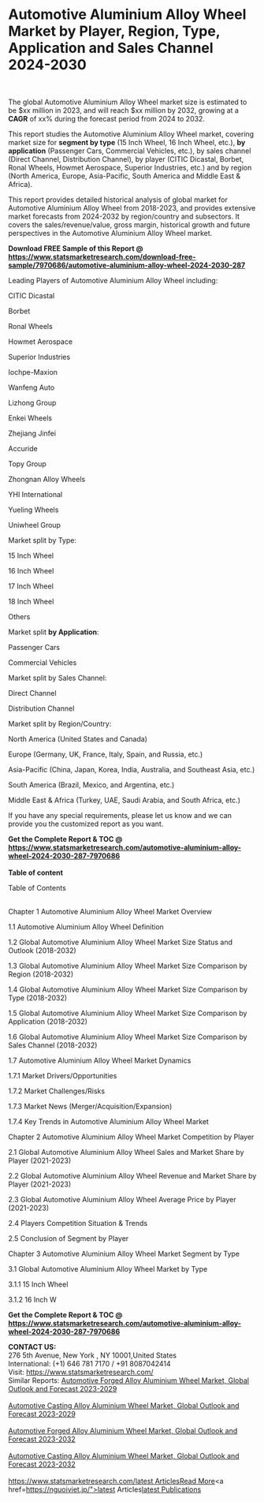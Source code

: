 <h1>Automotive Aluminium Alloy Wheel Market by Player, Region, Type, Application and Sales Channel 2024-2030</h1><br/><p>The global Automotive Aluminium Alloy Wheel market size is estimated to be $xx million in 2023, and will reach $xx million by 2032, growing at a <strong>CAGR</strong> of xx% during the forecast period from 2024 to 2032.</p><p>This report studies the Automotive Aluminium Alloy Wheel market, covering market size for <strong>segment by type</strong> (15 Inch Wheel, 16 Inch Wheel, etc.), <strong>by application</strong> (Passenger Cars, Commercial Vehicles, etc.), by sales channel (Direct Channel, Distribution Channel), by player (CITIC Dicastal, Borbet, Ronal Wheels, Howmet Aerospace, Superior Industries, etc.) and by region (North America, Europe, Asia-Pacific, South America and Middle East & Africa).</p><p>This report provides detailed historical analysis of global market for Automotive Aluminium Alloy Wheel from 2018-2023, and provides extensive market forecasts from 2024-2032 by region/country and subsectors. It covers the sales/revenue/value, gross margin, historical growth and future perspectives in the Automotive Aluminium Alloy Wheel market.</p><p><strong>Download FREE Sample of this Report @ <a href="https://www.statsmarketresearch.com/download-free-sample/7970686/automotive-aluminium-alloy-wheel-2024-2030-287">https://www.statsmarketresearch.com/download-free-sample/7970686/automotive-aluminium-alloy-wheel-2024-2030-287</a></strong></p><p>Leading Players of Automotive Aluminium Alloy Wheel including:</p><p>CITIC Dicastal</p><p>Borbet</p><p>Ronal Wheels</p><p>Howmet Aerospace</p><p>Superior Industries</p><p>Iochpe-Maxion</p><p>Wanfeng Auto</p><p>Lizhong Group</p><p>Enkei Wheels</p><p>Zhejiang Jinfei</p><p>Accuride</p><p>Topy Group</p><p>Zhongnan Alloy Wheels</p><p>YHI International</p><p>Yueling Wheels</p><p>Uniwheel Group</p><p>Market split by Type:</p><p>15 Inch Wheel</p><p>16 Inch Wheel</p><p>17 Inch Wheel</p><p>18 Inch Wheel</p><p>Others</p><p>Market split <strong>by Application</strong>:</p><p>Passenger Cars</p><p>Commercial Vehicles</p><p>Market split by Sales Channel:</p><p>Direct Channel</p><p>Distribution Channel</p><p>Market split by Region/Country:</p><p>North America (United States and Canada)</p><p>Europe (Germany, UK, France, Italy, Spain, and Russia, etc.)</p><p>Asia-Pacific (China, Japan, Korea, India, Australia, and Southeast Asia, etc.)</p><p>South America (Brazil, Mexico, and Argentina, etc.)</p><p>Middle East & Africa (Turkey, UAE, Saudi Arabia, and South Africa, etc.)</p><p>If you have any special requirements, please let us know and we can provide you the customized report as you want.</p><div><b>Get the Complete Report & TOC @ <a href="https://www.statsmarketresearch.com/automotive-aluminium-alloy-wheel-2024-2030-287-7970686">https://www.statsmarketresearch.com/automotive-aluminium-alloy-wheel-2024-2030-287-7970686</a></b></div><br><b>Table of content</b><p>Table of Contents<br />
 
 <br />
 
 Chapter 1 Automotive Aluminium Alloy Wheel Market Overview<br />
 
  1.1 Automotive Aluminium Alloy Wheel Definition<br />
 
  1.2 Global Automotive Aluminium Alloy Wheel Market Size Status and Outlook (2018-2032)<br />
 
  1.3 Global Automotive Aluminium Alloy Wheel Market Size Comparison by Region (2018-2032)<br />
 
  1.4 Global Automotive Aluminium Alloy Wheel Market Size Comparison by Type (2018-2032)<br />
 
  1.5 Global Automotive Aluminium Alloy Wheel Market Size Comparison by Application (2018-2032)<br />
 
  1.6 Global Automotive Aluminium Alloy Wheel Market Size Comparison by Sales Channel (2018-2032)<br />
 
  1.7 Automotive Aluminium Alloy Wheel Market Dynamics<br />
 
  1.7.1 Market Drivers/Opportunities<br />
 
  1.7.2 Market Challenges/Risks<br />
 
  1.7.3 Market News (Merger/Acquisition/Expansion)<br />
 
  1.7.4 Key Trends in Automotive Aluminium Alloy Wheel Market<br />
 
 Chapter 2 Automotive Aluminium Alloy Wheel Market Competition by Player<br />
 
  2.1 Global Automotive Aluminium Alloy Wheel Sales and Market Share by Player (2021-2023)<br />
 
  2.2 Global Automotive Aluminium Alloy Wheel Revenue and Market Share by Player (2021-2023)<br />
 
  2.3 Global Automotive Aluminium Alloy Wheel Average Price by Player (2021-2023)<br />
 
  2.4 Players Competition Situation & Trends<br />
 
  2.5 Conclusion of Segment by Player<br />
 
 Chapter 3 Automotive Aluminium Alloy Wheel Market Segment by Type<br />
 
  3.1 Global Automotive Aluminium Alloy Wheel Market by Type<br />
 
  3.1.1 15 Inch Wheel<br />
 
  3.1.2 16 Inch W<br><div><b>Get the Complete Report & TOC @ <a href="https://www.statsmarketresearch.com/automotive-aluminium-alloy-wheel-2024-2030-287-7970686">https://www.statsmarketresearch.com/automotive-aluminium-alloy-wheel-2024-2030-287-7970686</a></b></div></p> <b>CONTACT US:</b><br>276 5th Avenue, New York , NY 10001,United States<br>International: (+1) 646 781 7170 / +91 8087042414<br>Visit: <a href="https://www.statsmarketresearch.com/">https://www.statsmarketresearch.com/</a><br>Similar Reports: <a href="https://www.statsmarketresearch.com/automotive-aluminium-alloy-wheel-2024-2030-287-7970686">Automotive Forged Alloy Aluminium Wheel Market, Global Outlook and Forecast 2023-2029</a><br/><br/><a href="https://www.statsmarketresearch.com/automotive-aluminium-alloy-wheel-2024-2030-287-7970686">Automotive Casting Alloy Aluminium Wheel Market, Global Outlook and Forecast 2023-2029</a><br/><br/><a href="https://www.statsmarketresearch.com/automotive-aluminium-alloy-wheel-2024-2030-287-7970686">Automotive Forged Alloy Aluminium Wheel Market, Global Outlook and Forecast 2023-2032</a><br/><br/><a href="https://www.statsmarketresearch.com/automotive-aluminium-alloy-wheel-2024-2030-287-7970686">Automotive Casting Alloy Aluminium Wheel Market, Global Outlook and Forecast 2023-2032</a><br/><br/><a href="https://gyeongbokgung.com">https://www.statsmarketresearch.com/</a><a href="https://hallyeomaritime.com">latest Articles</a><a href="https://jingwansa.com">Read More</a><a href=https://nguoiviet.jp/">latest Articles</a><a href="https://www.intelmarketresearch.com/">latest Publications</a>